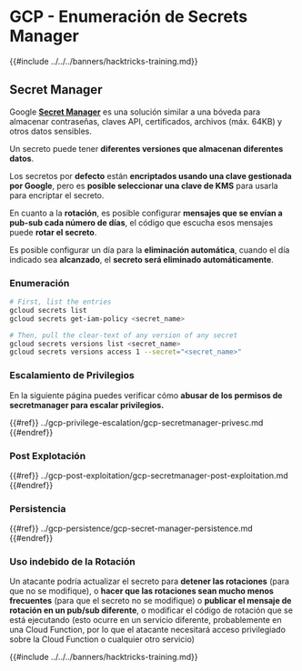 # GCP - Enumeración de Secrets Manager

{{#include ../../../banners/hacktricks-training.md}}

## Secret Manager

Google [**Secret Manager**](https://cloud.google.com/solutions/secrets-management/) es una solución similar a una bóveda para almacenar contraseñas, claves API, certificados, archivos (máx. 64KB) y otros datos sensibles.

Un secreto puede tener **diferentes versiones que almacenan diferentes datos**.

Los secretos por **defecto** están **encriptados usando una clave gestionada por Google**, pero es **posible seleccionar una clave de KMS** para usarla para encriptar el secreto.

En cuanto a la **rotación**, es posible configurar **mensajes que se envían a pub-sub cada número de días**, el código que escucha esos mensajes puede **rotar el secreto**.

Es posible configurar un día para la **eliminación automática**, cuando el día indicado sea **alcanzado**, el **secreto será eliminado automáticamente**.

### Enumeración
```bash
# First, list the entries
gcloud secrets list
gcloud secrets get-iam-policy <secret_name>

# Then, pull the clear-text of any version of any secret
gcloud secrets versions list <secret_name>
gcloud secrets versions access 1 --secret="<secret_name>"
```
### Escalamiento de Privilegios

En la siguiente página puedes verificar cómo **abusar de los permisos de secretmanager para escalar privilegios.**

{{#ref}}
../gcp-privilege-escalation/gcp-secretmanager-privesc.md
{{#endref}}

### Post Explotación

{{#ref}}
../gcp-post-exploitation/gcp-secretmanager-post-exploitation.md
{{#endref}}

### Persistencia

{{#ref}}
../gcp-persistence/gcp-secret-manager-persistence.md
{{#endref}}

### Uso indebido de la Rotación

Un atacante podría actualizar el secreto para **detener las rotaciones** (para que no se modifique), o **hacer que las rotaciones sean mucho menos frecuentes** (para que el secreto no se modifique) o **publicar el mensaje de rotación en un pub/sub diferente**, o modificar el código de rotación que se está ejecutando (esto ocurre en un servicio diferente, probablemente en una Cloud Function, por lo que el atacante necesitará acceso privilegiado sobre la Cloud Function o cualquier otro servicio)

{{#include ../../../banners/hacktricks-training.md}}
